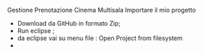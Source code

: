Gestione Prenotazione Cinema Multisala
Importare il mio progetto 
  - Download da GitHub in formato Zip;
  - Run eclipse ;
  - da eclipse vai su menu file : Open Project from filesystem
  - 
